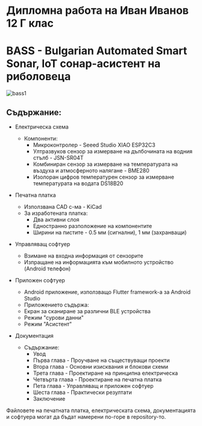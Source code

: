 # Дипломна работа на Иван Иванов 12 Г клас
 # BASS - Bulgarian Automated Smart Sonar, IoT сонар-асистент на риболовеца
![bass1](https://github.com/ivan23ivanov/DR/assets/102676564/c4db228d-7e83-40d4-92f9-12951245975e)

## Съдържание:

- Електрическа схема
  - Компоненти:
    - Микроконтролер - Seeed Studio XIAO ESP32C3
    - Ултразвуков сензор за измерване на дълбочината на водния стълб - JSN-SR04T
    - Комбиниран сензор за измерване на температурата на въздуха и атмосферното налягане - BME280
    - Изолоран цифров температурен сензор за измерване температурата на водата DS18B20
      
- Печатна платка
  - Използвана CAD с-ма - KiCad
  - За изработената платка:
    - Два активни слоя
    - Едностранно разположение на компонентите
    - Ширини на пистите - 0.5 мм (сигнални), 1 мм (захранващи)
      
- Управляващ софтуер
  - Взимане на входна информация от сензорите
  - Изпращане на информацията към мобилното устройство (Android телефон)
  
- Приложен софтуер
  - Android приложение, използващо Flutter framework-а за Android Studio
  - Приложението съдържа:
   - Екран за сканиране за различни BLE устройства
   - Режим "сурови данни"
   - Режим "Асистент"
   
- Документация
  - Съдържание:
    - Увод
    - Първа глава - Проучване на съществуващи проекти
    - Втора глава - Основни изисквания и блокови схеми
    - Трета глава - Проектиране на принципна електрическа
    - Четвърта глава - Проектиране на печатна платка
    - Пета глава -  Управляващ и приложен софтуер
    - Шеста глава - Практически резултати
    - Заключение

Файловете на печатната платка, електрическата схема, документацията и софтуера могат да бъдат намерени по-горе в repository-то.
